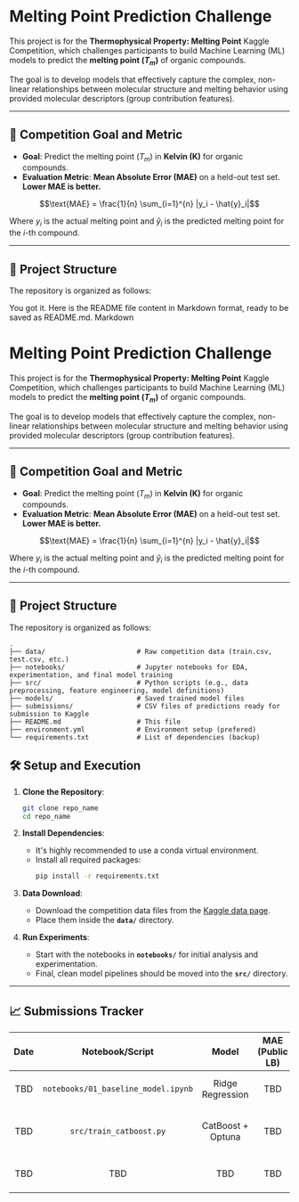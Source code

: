 # Melting Point Prediction Challenge

This project is for the **Thermophysical Property: Melting Point** Kaggle Competition, which challenges participants to build Machine Learning (ML) models to predict the **melting point ($T_m$)** of organic compounds.

The goal is to develop models that effectively capture the complex, non-linear relationships between molecular structure and melting behavior using provided molecular descriptors (group contribution features).

---

## 🎯 Competition Goal and Metric

* **Goal**: Predict the melting point ($T_m$) in **Kelvin ($\text{K}$)** for organic compounds.
* **Evaluation Metric**: **Mean Absolute Error (MAE)** on a held-out test set. **Lower MAE is better.**

$$\text{MAE} = \frac{1}{n} \sum_{i=1}^{n} |y_i - \hat{y}_i|$$

Where $y_i$ is the actual melting point and $\hat{y}_i$ is the predicted melting point for the $i$-th compound.

---

## 📁 Project Structure

The repository is organized as follows:

You got it. Here is the README file content in Markdown format, ready to be saved as README.md.
Markdown

# Melting Point Prediction Challenge

This project is for the **Thermophysical Property: Melting Point** Kaggle Competition, which challenges participants to build Machine Learning (ML) models to predict the **melting point ($T_m$)** of organic compounds.

The goal is to develop models that effectively capture the complex, non-linear relationships between molecular structure and melting behavior using provided molecular descriptors (group contribution features).

---

## 🎯 Competition Goal and Metric

* **Goal**: Predict the melting point ($T_m$) in **Kelvin ($\text{K}$)** for organic compounds.
* **Evaluation Metric**: **Mean Absolute Error (MAE)** on a held-out test set. **Lower MAE is better.**

$$\text{MAE} = \frac{1}{n} \sum_{i=1}^{n} |y_i - \hat{y}_i|$$

Where $y_i$ is the actual melting point and $\hat{y}_i$ is the predicted melting point for the $i$-th compound.

---

## 📁 Project Structure

The repository is organized as follows:

    .
    ├── data/                       # Raw competition data (train.csv, test.csv, etc.)
    ├── notebooks/                  # Jupyter notebooks for EDA, experimentation, and final model training
    ├── src/                        # Python scripts (e.g., data preprocessing, feature engineering, model definitions)
    ├── models/                     # Saved trained model files
    ├── submissions/                # CSV files of predictions ready for submission to Kaggle
    ├── README.md                   # This file
    ├── environment.yml             # Environment setup (prefered)
    └── requirements.txt            # List of dependencies (backup)


## 🛠️ Setup and Execution

1.  **Clone the Repository**:
    ```bash
    git clone repo_name
    cd repo_name
    ```

2.  **Install Dependencies**:
    * It's highly recommended to use a conda virtual environment.
    * Install all required packages:
        ```bash
        pip install -r requirements.txt
        ```

3.  **Data Download**:
    * Download the competition data files from the [Kaggle data page](https://www.kaggle.com/competitions/melting-point/data).
    * Place them inside the **`data/`** directory.

4.  **Run Experiments**:
    * Start with the notebooks in **`notebooks/`** for initial analysis and experimentation.
    * Final, clean model pipelines should be moved into the **`src/`** directory.

---

## 📈 Submissions Tracker

| Date | Notebook/Script | Model | MAE (Public LB) | Submission File | Notes |
| :---: | :---: | :---: | :---: | :---: | :---: |
| TBD | `notebooks/01_baseline_model.ipynb` | Ridge Regression | TBD | `submissions/baseline_v1.csv` | Initial submission using basic features. |
| TBD | `src/train_catboost.py` | CatBoost + Optuna | TBD | `submissions/catboost_optuna_v2.csv` | Optimized hyperparameters with cross-validation. |
| TBD | TBD | TBD | TBD | `submissions/TBD.csv` | Final selection for private leaderboard. |